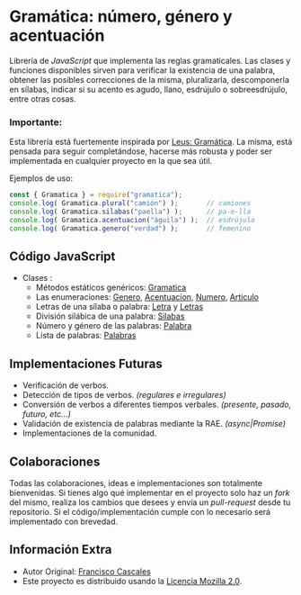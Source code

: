 Gramática: número, género y acentuación
=======================================

Librería de *JavaScript* que implementa las reglas gramaticales. Las clases y funciones disponibles sirven para verificar la existencia de una palabra, obtener las posibles correcciones de la misma, pluralizarla, descomponerla en sílabas, indicar si su acento es agudo, llano, esdrújulo o sobreesdrújulo, entre otras cosas.

### Importante:
Esta librería está fuertemente inspirada por [Leus: Gramática](https://github.com/leus/gramatica). La misma, está pensada para seguir completándose, hacerse más robusta y poder ser implementada en cualquier proyecto en la que sea útil.

Ejemplos de uso:

```js
const { Gramatica } = require("gramatica");
console.log( Gramatica.plural("camión") );       // camiones
console.log( Gramatica.silabas("paella") );      // pa-e-lla
console.log( Gramatica.acentuacion("águila") );  // esdrújula
console.log( Gramatica.genero("verdad") );       // femenino
```

Código JavaScript
-----------

-   Clases :
    -   Métodos estáticos genéricos: [Gramatica](https://github.com/DanLop618/gramatica/blob/main/src/Gramatica.js)
    -   Las enumeraciones: [Genero](https://github.com/DanLop618/gramatica/blob/main/src/Genero.js), [Acentuacion](https://github.com/DanLop618/gramatica/blob/main/src/Acentuacion.js), [Numero](https://github.com/DanLop618/gramatica/blob/main/src/Numero.js), [Articulo](https://github.com/DanLop618/gramatica/blob/main/src/Articulo.js)
    -   Letras de una sílaba o palabra: [Letra](https://github.com/DanLop618/gramatica/blob/main/src/Letra.js) y [Letras](https://github.com/DanLop618/gramatica/blob/main/src/Letras.js)
    -   División silábica de una palabra: [Silabas](https://github.com/DanLop618/gramatica/blob/main/src/Silabas.js)
    -   Número y género de las palabras: [Palabra](https://github.com/DanLop618/gramatica/blob/main/src/Palabra.js)
    -   Lista de palabras: [Palabras](https://github.com/DanLop618/gramatica/blob/main/src/Palabras.js)

Implementaciones Futuras
------------------------
- Verificación de verbos.
- Detección de tipos de verbos. *(regulares e irregulares)*
- Conversión de verbos a diferentes tiempos verbales. *(presente, pasado, futuro, etc...)*
- Validación de existencia de palabras mediante la RAE. *(async|Promise)*
- Implementaciones de la comunidad.

Colaboraciones
--------------
Todas las colaboraciones, ideas e implementaciones son totalmente bienvenidas. Si tienes algo qué implementar en el proyecto solo haz un *fork* del mismo, realiza los cambios que desees y envía un *pull-request* desde tu repositorio. Si el código/implementación cumple con lo necesario será implementado con brevedad.

Información Extra
-----------------
- Autor Original: [Francisco Cascales](https://proinf.net/)
- Este proyecto es distribuido usando la [Licencia Mozilla 2.0](http://mozilla.org/MPL/2.0/).
